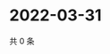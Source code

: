 # 2022-03-31

共 0 条

<!-- BEGIN WEIBO -->
<!-- 最后更新时间 Thu Mar 31 2022 11:25:11 GMT+0800 (China Standard Time) -->

<!-- END WEIBO -->
